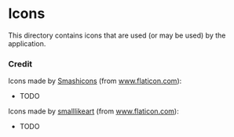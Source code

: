 Icons
=====

This directory contains icons that are used (or may be used) by the application.

### Credit

Icons made by <a href="https://www.flaticon.com/authors/smashicons" title="Smashicons">Smashicons</a> (from <a href="https://www.flaticon.com/"     title="Flaticon">www.flaticon.com</a>):

 - TODO

Icons made by <a href="https://www.flaticon.com/authors/smalllikeart" title="smalllikeart">smalllikeart</a> (from <a href="https://www.flaticon.com/" title="Flaticon"> www.flaticon.com</a>):

 - TODO
